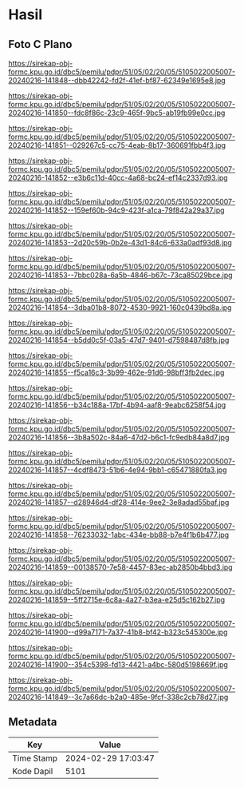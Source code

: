 # Hasil

## Foto C Plano

https://sirekap-obj-formc.kpu.go.id/dbc5/pemilu/pdpr/51/05/02/20/05/5105022005007-20240216-141848--dbb42242-fd2f-41ef-bf87-62349e1695e8.jpg

https://sirekap-obj-formc.kpu.go.id/dbc5/pemilu/pdpr/51/05/02/20/05/5105022005007-20240216-141850--fdc8f86c-23c9-465f-9bc5-ab19fb99e0cc.jpg

https://sirekap-obj-formc.kpu.go.id/dbc5/pemilu/pdpr/51/05/02/20/05/5105022005007-20240216-141851--029267c5-cc75-4eab-8b17-360691fbb4f3.jpg

https://sirekap-obj-formc.kpu.go.id/dbc5/pemilu/pdpr/51/05/02/20/05/5105022005007-20240216-141852--e3b6c11d-40cc-4a68-bc24-ef14c2337d93.jpg

https://sirekap-obj-formc.kpu.go.id/dbc5/pemilu/pdpr/51/05/02/20/05/5105022005007-20240216-141852--159ef60b-94c9-423f-a1ca-79f842a29a37.jpg

https://sirekap-obj-formc.kpu.go.id/dbc5/pemilu/pdpr/51/05/02/20/05/5105022005007-20240216-141853--2d20c59b-0b2e-43d1-84c6-633a0adf93d8.jpg

https://sirekap-obj-formc.kpu.go.id/dbc5/pemilu/pdpr/51/05/02/20/05/5105022005007-20240216-141853--7bbc028a-6a5b-4846-b67c-73ca85029bce.jpg

https://sirekap-obj-formc.kpu.go.id/dbc5/pemilu/pdpr/51/05/02/20/05/5105022005007-20240216-141854--3dba01b8-8072-4530-9921-160c0439bd8a.jpg

https://sirekap-obj-formc.kpu.go.id/dbc5/pemilu/pdpr/51/05/02/20/05/5105022005007-20240216-141854--b5dd0c5f-03a5-47d7-9401-d7598487d8fb.jpg

https://sirekap-obj-formc.kpu.go.id/dbc5/pemilu/pdpr/51/05/02/20/05/5105022005007-20240216-141855--f5ca16c3-3b99-462e-91d6-98bff3fb2dec.jpg

https://sirekap-obj-formc.kpu.go.id/dbc5/pemilu/pdpr/51/05/02/20/05/5105022005007-20240216-141856--b34c188a-17bf-4b94-aaf8-9eabc6258f54.jpg

https://sirekap-obj-formc.kpu.go.id/dbc5/pemilu/pdpr/51/05/02/20/05/5105022005007-20240216-141856--3b8a502c-84a6-47d2-b6c1-fc9edb84a8d7.jpg

https://sirekap-obj-formc.kpu.go.id/dbc5/pemilu/pdpr/51/05/02/20/05/5105022005007-20240216-141857--4cdf8473-51b6-4e94-9bb1-c65471880fa3.jpg

https://sirekap-obj-formc.kpu.go.id/dbc5/pemilu/pdpr/51/05/02/20/05/5105022005007-20240216-141857--d28946d4-df28-414e-9ee2-3e8adad55baf.jpg

https://sirekap-obj-formc.kpu.go.id/dbc5/pemilu/pdpr/51/05/02/20/05/5105022005007-20240216-141858--76233032-1abc-434e-bb88-b7e4f1b6b477.jpg

https://sirekap-obj-formc.kpu.go.id/dbc5/pemilu/pdpr/51/05/02/20/05/5105022005007-20240216-141859--00138570-7e58-4457-83ec-ab2850b4bbd3.jpg

https://sirekap-obj-formc.kpu.go.id/dbc5/pemilu/pdpr/51/05/02/20/05/5105022005007-20240216-141859--5ff2715e-6c8a-4a27-b3ea-e25d5c162b27.jpg

https://sirekap-obj-formc.kpu.go.id/dbc5/pemilu/pdpr/51/05/02/20/05/5105022005007-20240216-141900--d99a7171-7a37-41b8-bf42-b323c545300e.jpg

https://sirekap-obj-formc.kpu.go.id/dbc5/pemilu/pdpr/51/05/02/20/05/5105022005007-20240216-141900--354c5398-fd13-4421-a4bc-580d5198669f.jpg

https://sirekap-obj-formc.kpu.go.id/dbc5/pemilu/pdpr/51/05/02/20/05/5105022005007-20240216-141849--3c7a66dc-b2a0-485e-9fcf-338c2cb78d27.jpg


## Metadata

| Key        | Value               |
| ---------- | ------------------- |
| Time Stamp | 2024-02-29 17:03:47 |
| Kode Dapil | 5101                |



